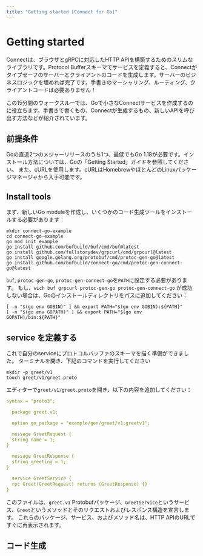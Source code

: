 ```yaml
---
title: "Getting started [Connect for Go]"
---
```


# Getting started

Connectは、ブラウザとgRPCに対応したHTTP APIを構築するためのスリムなライブラリです。Protocol
Bufferスキーマでサービスを定義すると、Connectがタイプセーフのサーバーとクライアントのコードを生成します。サーバーのビジネスロジックを埋めれば完了です。手書きのマーシャリング、ルーティング、クライアントコードは必要ありません！

この15分間のウォークスルーでは、Goで小さなConnectサービスを作成するのに役立ちます。手書きで書くもの、Connectが生成するもの、新しいAPIを呼び出す方法などが紹介されています。

## 前提条件

Goの直近2つのメジャーリリースのうち1つ、最低でもGo 1.18が必要です。インストール方法については、Goの「Getting Started」ガイドを参照してください。
また、cURLを使用します。cURLはHomebrewやほとんどのLinuxパッケージマネージャから入手可能です。

## Install tools

まず、新しいGo moduleを作成し、いくつかのコード生成ツールをインストールする必要があります：

```
mkdir connect-go-example
cd connect-go-example
go mod init example
go install github.com/bufbuild/buf/cmd/buf@latest
go install github.com/fullstorydev/grpcurl/cmd/grpcurl@latest
go install google.golang.org/protobuf/cmd/protoc-gen-go@latest
go install github.com/bufbuild/connect-go/cmd/protoc-gen-connect-go@latest
```

`buf`, `protoc-gen-go`, `protoc-gen-connect-go`を`PATH`に設定する必要があります。
もし、`wich buf grpcurl protoc-gen-go protoc-gen-connect-go` が成功しない場合は、Goのインストールディレクトリをパスに追加してください：

```
[ -n "$(go env GOBIN)" ] && export PATH="$(go env GOBIN):${PATH}"
[ -n "$(go env GOPATH)" ] && export PATH="$(go env GOPATH)/bin:${PATH}"
```

## service を定義する

これで自分のserviceにプロトコルバッファのスキーマを描く準備ができました。
ターミナルを開き、下記のコマンドを実行してください

```
mkdir -p greet/v1
touch greet/v1/greet.proto
```

エディターで`greet/v1/greet.proto`を開き、以下の内容を追加してください：

```yaml
syntax = "proto3";

  package greet.v1;

  option go_package = "example/gen/greet/v1;greetv1";

  message GreetRequest {
  string name = 1;
}

  message GreetResponse {
  string greeting = 1;
}

  service GreetService {
  rpc Greet(GreetRequest) returns (GreetResponse) {}
}
```

このファイルは、`greet.v1` Protobufパッケージ、`GreetService`というサービス、`Greet`というメソッドとそのリクエストおよびレスポンス構造を宣言します。
これらのパッケージ、サービス、およびメソッド名は、HTTP APIのURLですぐに再表示されます。

## コード生成

